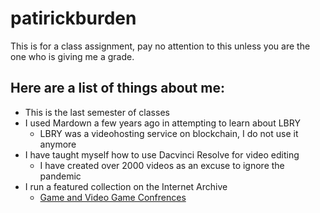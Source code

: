 # patirickburden
This is for a class assignment, pay no attention to this unless you are the one who is giving me a grade.

Here are a list of things about me:
-
* This is the last semester of classes
* I used Mardown a few years ago in attempting to learn about LBRY
    * LBRY was a videohosting service on blockchain, I do not use it anymore
* I have taught myself how to use Dacvinci Resolve for video editing
    * I have created over 2000 videos as an excuse to ignore the pandemic
* I run a featured collection on the Internet Archive
    * [Game and Video Game Confrences]('https://archive.org/details/gameconferences')
